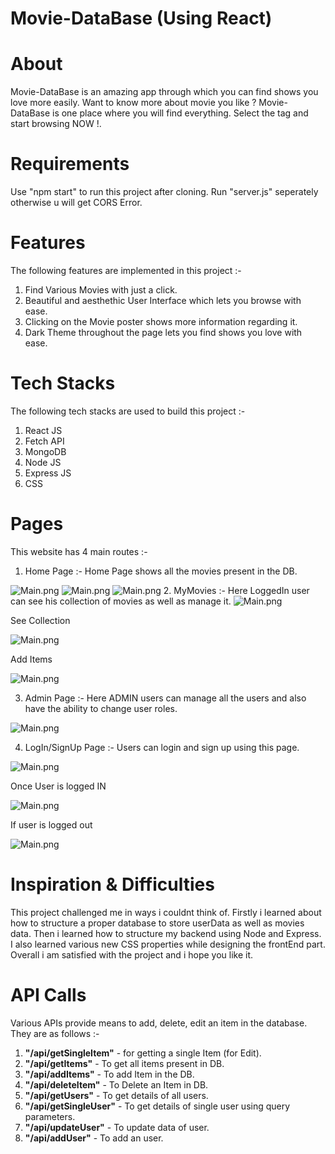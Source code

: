 # <h1>Movie-DataBase (Using React)</h1>

# About

Movie-DataBase is an amazing app through which you can find shows you love more easily. Want to know more about movie you like ? Movie-DataBase is one place where you will find everything. Select the tag and start browsing NOW !.


# Requirements

Use "npm start" to run this project after cloning. Run "server.js" seperately otherwise u will get CORS Error.

# Features

 The following features are implemented in this project :-
        <ol>
            <li>Find Various Movies with just a click.</li>
            <li>Beautiful and aesthethic User Interface which lets you browse with ease.</li>
            <li>Clicking on the Movie poster shows more information regarding it.</li>
            <li>Dark Theme throughout the page lets you find shows you love with ease.</li>
        </ol>
        
# Tech Stacks     

The following tech stacks are used to build this project :-
        <ol>
            <li>React JS</li>
            <li>Fetch API</li>
            <li>MongoDB</li>
            <li>Node JS</li>
            <li>Express JS</li>
            <li>CSS</li>
        </ol>
        
# Pages
This website has 4 main routes :-
1. Home Page :- Home Page shows all the movies present in the DB.

 <img src="https://i.imgur.com/gfU68bc.png" alt="Main.png">
 <img src="https://i.imgur.com/69oLFBY.png" alt="Main.png">
 <img src="https://i.imgur.com/XCSna2b.png" alt="Main.png">
2. MyMovies :- Here LoggedIn user can see his collection of movies as well as manage it.

 <img src="https://i.imgur.com/X9dp5xw.png" alt="Main.png">
 
 See Collection 
 
 <img src="https://i.imgur.com/soBRmww.png" alt="Main.png">
 
 Add Items
 
  <img src="https://i.imgur.com/Gp7suGN.png" alt="Main.png">
 
3. Admin Page :- Here ADMIN users can manage all the users and also have the ability to change user roles.

 <img src="https://i.imgur.com/Pl6m5qJ.png" alt="Main.png">
 
4. LogIn/SignUp Page :- Users can login and sign up using this page.

 <img src="https://i.imgur.com/byJqceV.png" alt="Main.png">
 
 Once User is logged IN 
 
 <img src="https://i.imgur.com/rfws8zv.png" alt="Main.png">
 
 If user is logged out 
 
 <img src="https://i.imgur.com/Ni53cfO.png" alt="Main.png">
 
# Inspiration & Difficulties
This project challenged me in ways i couldnt think of. Firstly i learned about how to structure a proper database to store userData as well as movies data. Then i learned how to structure my backend using Node and Express. I also learned various new CSS properties while designing the frontEnd part. Overall i am satisfied with the project and i hope you like it.

# API Calls
Various APIs provide means to add, delete, edit an item in the database. They are as follows :-
<ol>
  <li><strong>"/api/getSingleItem"</strong> - for getting a single Item (for Edit).</li>
  <li><strong>"/api/getItems"</strong> - To get all items present in DB.</li>
  <li><strong>"/api/addItems"</strong> - To add Item in the DB.</li>
  <li><strong>"/api/deleteItem"</strong> - To Delete an Item in DB.</li> 
  <li><strong>"/api/getUsers"</strong> - To get details of all users.</li> 
  <li><strong>"/api/getSingleUser"</strong> - To get details of single user using query parameters.</li> 
  <li><strong>"/api/updateUser"</strong> - To update data of user.</li> 
  <li><strong>"/api/addUser"</strong> - To add an user.</li> 
</ol>


 

